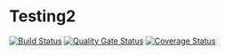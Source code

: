 # Testing2
[![Build Status](https://travis-ci.org/Bloody-Azimus/Testing2.svg?branch=master)](https://travis-ci.org/Bloody-Azimus/Testing2)
[![Quality Gate Status](https://sonarcloud.io/api/project_badges/measure?project=Bloody-Azimus_Testing2&metric=alert_status)](https://sonarcloud.io/dashboard?id=Bloody-Azimus_Testing2)
[![Coverage Status](https://coveralls.io/repos/github/Bloody-Azimus/Testing2/badge.svg?branch=master)](https://coveralls.io/github/Bloody-Azimus/Testing2?branch=master)